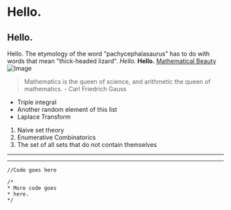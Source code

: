 # Hello.
## Hello.
Hello. The etymology of the word "pachycephalasaurus" has to do with words that mean "thick-headed lizard".
*Hello.*
**Hello.**
[Mathematical Beauty](https://en.wikipedia.org/wiki/Mathematical_beauty)
![Image](https://www.codingame.com/servlet/fileservlet?id=13848520651734)
> Mathematics is the queen of science, and arithmetic the queen of mathematics. - Carl Friedrich Gauss
* Triple integral
* Another random element of this list
* Laplace Transform
1. Naive set theory
2. Enumerative Combinatorics
3. The set of all sets that do not contain themselves
---
***
`//Code goes here`
```
/*
* More code goes
* here.
*/
```
